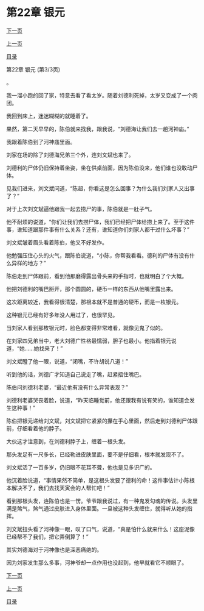 <h1>第22章   银元</h1>
            <div><p><a href="./66_%E7%AC%AC23%E7%AB%A0_%E9%AC%BC%E5%8F%91.md">下一页</a></p><p><a href="./64_%E7%AC%AC22%E7%AB%A0_%E9%93%B6%E5%85%83.md">上一页</a></p><p><a href="../">目录</a></p></div>
            <div><p>第22章   银元 (第3/3页)</p><p>。</p><p>我一溜小跑的回了家，特意去看了看太岁。随着刘德利死掉，太岁又变成了一个肉团。</p><p>我回到床上，迷迷糊糊的就睡着了。</p><p>果然，第二天早早的，陈伯就来找我，跟我说，“刘德海让我们去一趟河神庙。”</p><p>我跟着陈伯到了河神庙里面。</p><p>刘家在场的除了刘德海兄弟三个外，连刘文斌也来了。</p><p>刘德利的尸体仍旧保持着坐姿，坐在供桌前面，因为陈伯没来，他们谁也没敢动尸体。</p><p>见我们进来，刘文斌问道，“陈超，你看这是怎么回事？为什么我们刘家人又出事了？”</p><p>对于上次刘文斌逼他跟我一起去捞尸的事，陈伯就是一肚子气。</p><p>他不耐烦的说道，“你们让我们去捞尸体，我们已经把尸体给捞上来了。至于这件事，谁知道跟那件事有什么关系？还有，谁知道你们刘家人都干过什么坏事？”</p><p>刘文斌皱着眉头看着陈伯，他又不好发作。</p><p>他勉强压住心头的火气，跟陈伯说道，“小陈，你帮我看看。德利的尸体有没有什么异样的地方？”</p><p>陈伯走到尸体跟前，看到他那磨得露出骨头来的手指时，也就明白了个大概。</p><p>他把刘德利的嘴巴掰开，那个圆圆的，硬币一样的东西从他嘴里露出来。</p><p>这次距离较近，我看得很清楚，那根本就不是普通的硬币，而是一枚银元。</p><p>这种银元已经有好多年没人用过了，也很罕见。</p><p>当刘家人看到那枚银元时，脸色都变得非常难看，就像见鬼了似的。</p><p>在刘家四兄弟当中，老大刘德广性格最懦弱，胆子也最小。他指着银元说道，“她……她找来了！”</p><p>刘文斌瞪了他一眼，说道，“闭嘴，不许胡说八道！”</p><p>听到他的话，刘德广才知道自己说走了嘴，赶紧捂住嘴巴。</p><p>陈伯问刘德利老婆，“最近他有没有什么异常表现？”</p><p>刘德利老婆哭丧着脸，说道，“昨天临睡觉前，他还跟我有说有笑的，谁知道会发生这种事！”</p><p>陈伯把银元递给刘文斌，刘文斌把它紧紧的攥在手心里面，然后走到刘德利尸体跟前，仔细看着他的脖子。</p><p>大伙这才注意到，在刘德利脖子上，缠着一根头发。</p><p>那头发足有一尺多长，已经勒进皮肤里面，要不是仔细看，根本就发现不了。</p><p>刘文斌活了一百多岁，仍旧眼不花耳不聋，他也是见多识广的。</p><p>他沉着脸说道，“事情果然不简单，是这根头发要了德利的命！这件事估计小陈根本解决不了，我们去找天寅会的人帮忙吧！”</p><p>看到那根头发，连陈伯也是一愣。爷爷跟我说过，有一种鬼发勾魂的传说。头发里满是煞气，煞气通过皮肤进入身体里面。一旦被这种头发缠住，就得听从她的指挥。</p><p>刘文斌扭头看了河神像一眼，叹了口气，说道，“真是怕什么就来什么！这座泥像已经帮不了我们，把它弄倒算了！”</p><p>其实刘德海对于河神像也是深恶痛绝的。</p><p>因为刘家发生那么多事，河神爷却一点作用也没起到，他早就看它不顺眼了。</p></div>
            <div><p><a href="./66_%E7%AC%AC23%E7%AB%A0_%E9%AC%BC%E5%8F%91.md">下一页</a></p><p><a href="./64_%E7%AC%AC22%E7%AB%A0_%E9%93%B6%E5%85%83.md">上一页</a></p><p><a href="../">目录</a></p></div>